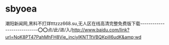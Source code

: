 # sbyoea
潮阳新闻网,黑料不打烊tttzzz668.su,无人区在线高清完整免费版下载----------------------------⭕⭕点/此/进/入/http://www.baidu.com/link?url=NoK8PT47PahMhFH8Vie_jnciyIKNTTtVBQKpill6udK&amp;wd
